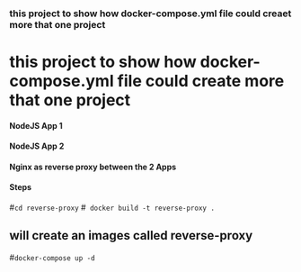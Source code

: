 ### this project to show how docker-compose.yml file could creaet more that one project 
# this project to show how docker-compose.yml file could create more that one project 


#### NodeJS App 1 
#### NodeJS App 2
#### Nginx as reverse proxy between the 2 Apps 



#### Steps 
#``cd reverse-proxy``
#`` docker build -t reverse-proxy .``

## will create an images called reverse-proxy
#``docker-compose up -d ``
